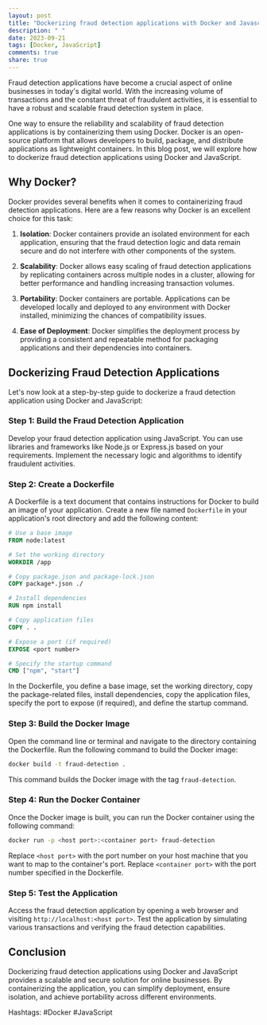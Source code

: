 ```yaml
---
layout: post
title: "Dockerizing fraud detection applications with Docker and Javascript"
description: " "
date: 2023-09-21
tags: [Docker, JavaScript]
comments: true
share: true
---
```


Fraud detection applications have become a crucial aspect of online businesses in today's digital world. With the increasing volume of transactions and the constant threat of fraudulent activities, it is essential to have a robust and scalable fraud detection system in place.

One way to ensure the reliability and scalability of fraud detection applications is by containerizing them using Docker. Docker is an open-source platform that allows developers to build, package, and distribute applications as lightweight containers. In this blog post, we will explore how to dockerize fraud detection applications using Docker and JavaScript.

## Why Docker?

Docker provides several benefits when it comes to containerizing fraud detection applications. Here are a few reasons why Docker is an excellent choice for this task:

1. **Isolation**: Docker containers provide an isolated environment for each application, ensuring that the fraud detection logic and data remain secure and do not interfere with other components of the system.

2. **Scalability**: Docker allows easy scaling of fraud detection applications by replicating containers across multiple nodes in a cluster, allowing for better performance and handling increasing transaction volumes.

3. **Portability**: Docker containers are portable. Applications can be developed locally and deployed to any environment with Docker installed, minimizing the chances of compatibility issues.

4. **Ease of Deployment**: Docker simplifies the deployment process by providing a consistent and repeatable method for packaging applications and their dependencies into containers.

## Dockerizing Fraud Detection Applications

Let's now look at a step-by-step guide to dockerize a fraud detection application using Docker and JavaScript:

### Step 1: Build the Fraud Detection Application

Develop your fraud detection application using JavaScript. You can use libraries and frameworks like Node.js or Express.js based on your requirements. Implement the necessary logic and algorithms to identify fraudulent activities.

### Step 2: Create a Dockerfile

A Dockerfile is a text document that contains instructions for Docker to build an image of your application. Create a new file named `Dockerfile` in your application's root directory and add the following content:

```Dockerfile
# Use a base image
FROM node:latest

# Set the working directory
WORKDIR /app

# Copy package.json and package-lock.json
COPY package*.json ./

# Install dependencies
RUN npm install

# Copy application files
COPY . .

# Expose a port (if required)
EXPOSE <port number>

# Specify the startup command
CMD ["npm", "start"]
```

In the Dockerfile, you define a base image, set the working directory, copy the package-related files, install dependencies, copy the application files, specify the port to expose (if required), and define the startup command.

### Step 3: Build the Docker Image

Open the command line or terminal and navigate to the directory containing the Dockerfile. Run the following command to build the Docker image:

```bash
docker build -t fraud-detection .
```

This command builds the Docker image with the tag `fraud-detection`.

### Step 4: Run the Docker Container

Once the Docker image is built, you can run the Docker container using the following command:

```bash
docker run -p <host port>:<container port> fraud-detection
```

Replace `<host port>` with the port number on your host machine that you want to map to the container's port. Replace `<container port>` with the port number specified in the Dockerfile.

### Step 5: Test the Application

Access the fraud detection application by opening a web browser and visiting `http://localhost:<host port>`. Test the application by simulating various transactions and verifying the fraud detection capabilities.

## Conclusion

Dockerizing fraud detection applications using Docker and JavaScript provides a scalable and secure solution for online businesses. By containerizing the application, you can simplify deployment, ensure isolation, and achieve portability across different environments.

Hashtags: #Docker #JavaScript
